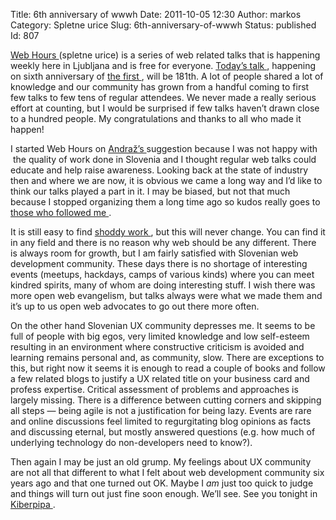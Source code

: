 Title: 6th anniversary of wwwh
Date: 2011-10-05 12:30
Author: markos
Category: Spletne urice
Slug: 6th-anniversary-of-wwwh
Status: published
Id: 807

<html>
 <body>
  <div>
   <p>
    <a href="http://wwwh.si" title="Events homepage">
     Web Hours
    </a>
    (spletne urice) is a series of web related talks that is happening weekly here in Ljubljana and is free for everyone.
    <a href="http://wwwh.si/spletne-urice-181-upravljanje-z-dobrim-imenom/" title="Talk topic: reputation management">
     Today’s talk
    </a>
    , happening on sixth anniversary of
    <a href="http://wwwh.si/spletne-urice-1-php-v-oasu-terorizma/" title="Topic: PHP in time of terrorism">
     the first
    </a>
    , will be 181th. A lot of people shared a lot of knowledge and our community has grown from a handful coming to first few talks to few tens of regular attendees. We never made a really serious effort at counting, but I would be surprised if few talks haven’t drawn close to a hundred people. My congratulations and thanks to all who made it happen!
   </p>
   <p>
    I started Web Hours on
    <a href="http://twitter.com/andraz" title="Andraž's twitter page">
     Andraž’s
    </a>
    suggestion because I was not happy with  the quality of work done in Slovenia and I thought regular web talks could educate and help raise awareness. Looking back at the state of industry then and where we are now, it is obvious we came a long way and I’d like to think our talks played a part in it. I may be biased, but not that much because I stopped organizing them a long time ago so kudos really goes to
    <a href="http://friedcell.net/home" title="Marko Mrdjenovič - Fry">
     those who
    </a>
    <a href="http://twitter.com/DavorinPavlica" title="Davorin Pavlica">
     followed me
    </a>
    .
   </p>
   <p>
    It is still easy to find
    <a href="http://www.zrkv.si/" title="Look at page source if you dare">
     shoddy work
    </a>
    , but this will never change. You can find it in any field and there is no reason why web should be any different. There is always room for growth, but I am fairly satisfied with Slovenian web development community. These days there is no shortage of interesting events (meetups, hackdays, camps of various kinds) where you can meet kindred spirits, many of whom are doing interesting stuff. I wish there was more open web evangelism, but talks always were what we made them and it’s up to us open web advocates to go out there more often.
   </p>
   <p>
    On the other hand Slovenian UX community depresses me. It seems to be full of people with big egos, very limited knowledge and low self-esteem resulting in an environment where constructive criticism is avoided and learning remains personal and, as community, slow. There are exceptions to this, but right now it seems it is enough to read a couple of books and follow a few related blogs to justify a UX related title on your business card and profess expertise. Critical assessment of problems and approaches is largely missing. There is a difference between cutting corners and skipping all steps — being agile is not a justification for being lazy. Events are rare and online discussions feel limited to regurgitating blog opinions as facts and discussing eternal, but mostly answered questions (e.g. how much of underlying technology do non-developers need to know?).
   </p>
   <p>
    Then again I may be just an old grump. My feelings about UX community are not all that different to what I felt about web development community six years ago and that one turned out OK. Maybe I
    <em>
     am
    </em>
    just too quick to judge and things will turn out just fine soon enough. We’ll see. See you tonight in
    <a href="http://www.kiberpipa.org/">
     Kiberpipa
    </a>
    .
   </p>
  </div>
 </body>
</html>